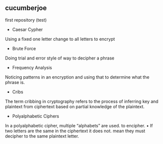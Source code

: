 ## cucumberjoe
first repository (test)

* Caesar Cypher

Using a fixed one letter change to all letters to encrypt


* Brute Force

Doing trial and error style of way to decipher a phrase


* Frequency Analysis

Noticing patterns in an encryption and using that to determine what the phrase is. 


* Cribs

The term cribbing in cryptography refers to the process of inferring key and plaintext from ciphertext based on partial knowledge of the plaintext.


* Polyalphabetic Ciphers

In a polyalphabetic cipher, multiple “alphabets” are used. to encipher. • If two letters are the same in the ciphertext it does not. mean they must decipher to the same plaintext letter.

